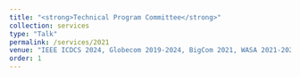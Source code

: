 ```yaml
---
title: "<strong>Technical Program Committee</strong>"
collection: services
type: "Talk"
permalink: /services/2021
venue: "IEEE ICDCS 2024, Globecom 2019-2024, BigCom 2021, WASA 2021-2022, EAI ICECI 2021, IEEE ICC 2022."
order: 1
---
```

